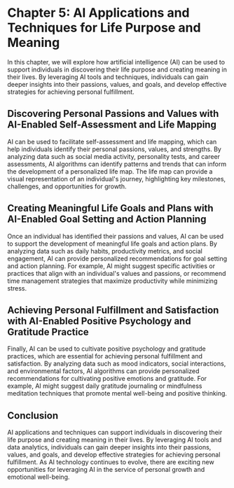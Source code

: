 Chapter 5: AI Applications and Techniques for Life Purpose and Meaning
======================================================================

In this chapter, we will explore how artificial intelligence (AI) can be used to support individuals in discovering their life purpose and creating meaning in their lives. By leveraging AI tools and techniques, individuals can gain deeper insights into their passions, values, and goals, and develop effective strategies for achieving personal fulfillment.

Discovering Personal Passions and Values with AI-Enabled Self-Assessment and Life Mapping
-----------------------------------------------------------------------------------------

AI can be used to facilitate self-assessment and life mapping, which can help individuals identify their personal passions, values, and strengths. By analyzing data such as social media activity, personality tests, and career assessments, AI algorithms can identify patterns and trends that can inform the development of a personalized life map. The life map can provide a visual representation of an individual's journey, highlighting key milestones, challenges, and opportunities for growth.

Creating Meaningful Life Goals and Plans with AI-Enabled Goal Setting and Action Planning
-----------------------------------------------------------------------------------------

Once an individual has identified their passions and values, AI can be used to support the development of meaningful life goals and action plans. By analyzing data such as daily habits, productivity metrics, and social engagement, AI can provide personalized recommendations for goal setting and action planning. For example, AI might suggest specific activities or practices that align with an individual's values and passions, or recommend time management strategies that maximize productivity while minimizing stress.

Achieving Personal Fulfillment and Satisfaction with AI-Enabled Positive Psychology and Gratitude Practice
----------------------------------------------------------------------------------------------------------

Finally, AI can be used to cultivate positive psychology and gratitude practices, which are essential for achieving personal fulfillment and satisfaction. By analyzing data such as mood indicators, social interactions, and environmental factors, AI algorithms can provide personalized recommendations for cultivating positive emotions and gratitude. For example, AI might suggest daily gratitude journaling or mindfulness meditation techniques that promote mental well-being and positive thinking.

Conclusion
----------

AI applications and techniques can support individuals in discovering their life purpose and creating meaning in their lives. By leveraging AI tools and data analytics, individuals can gain deeper insights into their passions, values, and goals, and develop effective strategies for achieving personal fulfillment. As AI technology continues to evolve, there are exciting new opportunities for leveraging AI in the service of personal growth and emotional well-being.
